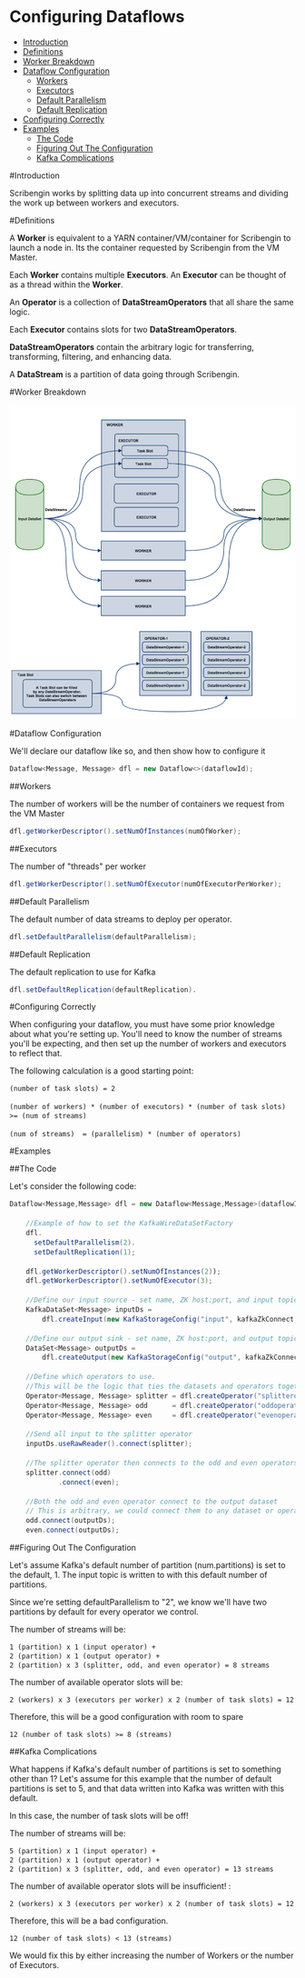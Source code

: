 Configuring Dataflows
=====================

- [Introduction](#introduction)
- [Definitions](#definitions)
- [Worker Breakdown](#worker-breakdown)
- [Dataflow Configuration](#dataflow-configuration)
  - [Workers](#workers)
  - [Executors](#executors)
  - [Default Parallelism](#default-parallelism)
  - [Default Replication](#default-replication)
- [Configuring Correctly](#configuring-correctly)
- [Examples](#examples)
  - [The Code](#the-code)  
  - [Figuring Out The Configuration](#figuring-out-the-configuration)
  - [Kafka Complications](#kafka-complications)

#Introduction

Scribengin works by splitting data up into concurrent streams and dividing the work up between workers and executors.

#Definitions

A **Worker** is equivalent to a YARN container/VM/container for Scribengin to launch a node in.  Its the container requested by Scribengin from the VM Master.

Each **Worker** contains multiple **Executors**.  An **Executor** can be thought of as a thread within the **Worker**.

An **Operator** is a collection of **DataStreamOperators** that all share the same logic.

Each **Executor** contains slots for two **DataStreamOperators**.  

**DataStreamOperators** contain the arbitrary logic for transferring, transforming, filtering, and enhancing data.

A **DataStream** is a partition of data going through Scribengin.

#Worker Breakdown

![Worker Breakdown](../images/WorkerBreakdown.png "Worker Breakdown")


#Dataflow Configuration

We'll declare our dataflow like so, and then show how to configure it

```java
Dataflow<Message, Message> dfl = new Dataflow<>(dataflowId);
```

##Workers

The number of workers will be the number of containers we request from the VM Master

```java
dfl.getWorkerDescriptor().setNumOfInstances(numOfWorker);
```

##Executors

The number of "threads" per worker

```java
dfl.getWorkerDescriptor().setNumOfExecutor(numOfExecutorPerWorker);
```

##Default Parallelism

The default number of data streams to deploy per operator.

```java
dfl.setDefaultParallelism(defaultParallelism);
```

##Default Replication

The default replication to use for Kafka

```java
dfl.setDefaultReplication(defaultReplication).
```

#Configuring Correctly

When configuring your dataflow, you must have some prior knowledge about what you're setting up.  You'll need to know the number of streams you'll be expecting, and then set up the number of workers and executors to reflect that.

The following calculation is a good starting point:

```
(number of task slots) = 2

(number of workers) * (number of executors) * (number of task slots) >= (num of streams)

(num of streams)  = (parallelism) * (number of operators)
```

#Examples

##The Code

Let's consider the following code:

```java
Dataflow<Message,Message> dfl = new Dataflow<Message,Message>(dataflowID);
    
    //Example of how to set the KafkaWireDataSetFactory
    dfl.
      setDefaultParallelism(2).
      setDefaultReplication(1);
    
    dfl.getWorkerDescriptor().setNumOfInstances(2));
    dfl.getWorkerDescriptor().setNumOfExecutor(3);

    //Define our input source - set name, ZK host:port, and input topic name
    KafkaDataSet<Message> inputDs = 
        dfl.createInput(new KafkaStorageConfig("input", kafkaZkConnect, inputTopic));
    
    //Define our output sink - set name, ZK host:port, and output topic name
    DataSet<Message> outputDs = 
        dfl.createOutput(new KafkaStorageConfig("output", kafkaZkConnect, outputTopic));
    
    //Define which operators to use.  
    //This will be the logic that ties the datasets and operators together
    Operator<Message, Message> splitter = dfl.createOperator("splitteroperator", SplitterDataStreamOperator.class);
    Operator<Message, Message> odd      = dfl.createOperator("oddoperator", PersisterDataStreamOperator.class);
    Operator<Message, Message> even     = dfl.createOperator("evenoperator", PersisterDataStreamOperator.class);

    //Send all input to the splitter operator
    inputDs.useRawReader().connect(splitter);
    
    //The splitter operator then connects to the odd and even operators
    splitter.connect(odd)
            .connect(even);
    
    //Both the odd and even operator connect to the output dataset
    // This is arbitrary, we could connect them to any dataset or operator we wanted
    odd.connect(outputDs);
    even.connect(outputDs);
```


##Figuring Out The Configuration

Let's assume Kafka's default number of partition (num.partitions) is set to the default, 1.  The input topic is written to with this default number of partitions.

Since we're setting defaultParallelism to "2", we know we'll have two partitions by default for every operator we control.

The number of streams will be:
```
1 (partition) x 1 (input operator) + 
2 (partition) x 1 (output operator) + 
2 (partition) x 3 (splitter, odd, and even operator) = 8 streams
```

The number of available operator slots will be:
```
2 (workers) x 3 (executors per worker) x 2 (number of task slots) = 12 
```

Therefore, this will be a good configuration with room to spare
```
12 (number of task slots) >= 8 (streams)
```


##Kafka Complications

What happens if Kafka's default number of partitions is set to something other than 1?  Let's assume for this example that the number of default partitions is set to 5, and that data written into Kafka was written with this default.  

In this case, the number of task slots will be off!

The number of streams will be:
```
5 (partition) x 1 (input operator) + 
2 (partition) x 1 (output operator) + 
2 (partition) x 3 (splitter, odd, and even operator) = 13 streams
```

The number of available operator slots will be insufficient! :
```
2 (workers) x 3 (executors per worker) x 2 (number of task slots) = 12 
```

Therefore, this will be a bad configuration.
```
12 (number of task slots) < 13 (streams)
```

We would fix this by either increasing the number of Workers or the number of Executors.



